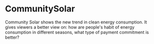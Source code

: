 # CommunitySolar
Community Solar shows the  new trend in clean energy consumption. It gives viewers a better view on: how are people's habit of energy consumption in different seasons, what type of payment commitment is better? 
